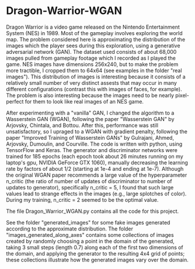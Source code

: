 # Dragon-Warrior-WGAN
Dragon Warrior is a video game released on the Nintendo Entertainment System (NES) in 1989. Most of the gameplay involves exploring the world map. The problem considered here is approximating the distribution of the images which the player sees during this exploration, using a generative adversarial network (GAN). The dataset used consists of about 68,000 images pulled from gameplay footage which I recorded as I played the game. NES images have dimensions 256x240, but to make the problem more tractible, I cropped them to 64x64 (see examples in the folder "real images"). This distribution of images is interesting because it consists of a relatively small number of very distinct assests that may occur in many different configurations (contrast this with images of faces, for example). The problem is also interesting because the images need to be nearly pixel-perfect for them to look like real images of an NES game. 

After experimenting with a "vanilla" GAN, I changed the algorithm to a Wasserstein GAN (WGAN), following the paper "Wasserstein GAN" by Arjovsky, Chintala, and Bottou. After this, performance was still unsatisfactory, so I upraged to a WGAN with gradient penalty, following the paper "Improved Training of Wasserstein GANs" by Gulrajani, Ahmed, Arjovsky, Dumoulin, and Courville. The code is written with python, using TensorFlow and Keras. The generator and discriminator networks were trained for 185 epochs (each epoch took about 26 minutes running on my laptop's gpu, NVIDIA GeForce GTX 1060), manually decreasing the learning rate by factors of about 1/2 (starting at 1e-4 and ending at 1e-7). Although the original WGAN paper recommends a large value of the hyperparameter n_critic (the ratio of number of updates of discriminator to number of updates to generator), specifically n_critic = 5, I found that such large values lead to strange effects in the images (e.g., large splotches of color). During my training, n_critic = 2 seemed to be the optimal value. 

The file Dragon_Warrior_WGAN.py contains all the code for this project. 

See the folder "generated_images" for some fake images generated according to the approximate distribution. The folder "images_generated_along_axes" contains some collections of images created by randomly choosing a point in the domain of the generated, taking 3 small steps (length 0.7) along each of the first two dimensions of the domain, and applying the generator to the resulting 4x4 grid of points; these collections illustrate how the generated images vary over the domain.
